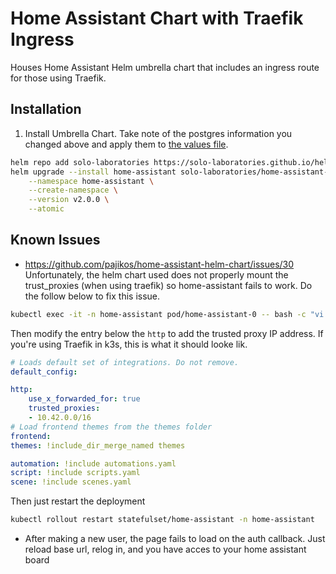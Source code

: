 # Home Assistant Chart with Traefik Ingress
Houses Home Assistant Helm umbrella chart that includes an ingress route for those using Traefik.

## Installation
1. Install Umbrella Chart. Take note of the postgres information you changed above and apply them to [the values file](coder/values.yaml).
```bash
helm repo add solo-laboratories https://solo-laboratories.github.io/helm-charts && \
helm upgrade --install home-assistant solo-laboratories/home-assistant-with-traefik \
    --namespace home-assistant \
    --create-namespace \
    --version v2.0.0 \
    --atomic
```

## Known Issues
* https://github.com/pajikos/home-assistant-helm-chart/issues/30
Unfortunately, the helm chart used does not properly mount the trust_proxies (when using traefik) so home-assistant fails to work. Do the follow below to fix this issue.

```bash
kubectl exec -it -n home-assistant pod/home-assistant-0 -- bash -c "vi configuration.yaml"
```

Then modify the entry below the `http` to add the trusted proxy IP address. If you're using Traefik in k3s, this is what it should looke lik.

```yaml
# Loads default set of integrations. Do not remove.
default_config:

http:
    use_x_forwarded_for: true
    trusted_proxies:
    - 10.42.0.0/16
# Load frontend themes from the themes folder
frontend:
themes: !include_dir_merge_named themes

automation: !include automations.yaml
script: !include scripts.yaml
scene: !include scenes.yaml
```

Then just restart the deployment
```bash
kubectl rollout restart statefulset/home-assistant -n home-assistant
```


* After making a new user, the page fails to load on the auth callback. Just reload base url, relog in, and you have acces to your home assistant board